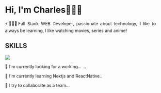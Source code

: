 <h1> Hi, I'm Charles🧑🏻‍💻</h1>

<p style="text-align: justify;">⚡🧑🏻‍💻Full Stack WEB Developer, passionate about technology, I like to always be learning, I like watching movies, series and anime!</p>

<div>
    <h2>SKILLS</h2>
    <a href="https://skillicons.dev" target="_blank">
    <img src="https://skillicons.dev/icons?i=html,css,js,git,nodejs,react,next,tailwind" />
    </a>
</div>

<div>
<p>🔭 I'm currently looking for a working... ...</p>
<p>🌱 I'm currently learning Nextjs and ReactNative..</p>
<p>👯 I try to collaborate as a team...</p>

</div>
